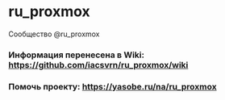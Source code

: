 # ru_proxmox
Сообщество @ru_proxmox
   ### Информация перенесена в Wiki: https://github.com/iacsvrn/ru_proxmox/wiki
   
   ### Помочь проекту: https://yasobe.ru/na/ru_proxmox
